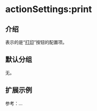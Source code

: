 # actionSettings:print

## 介绍

表示的是“[打印](https://docs-cn.nocobase.com/handbook/action-print)”按钮的配置项。

## 默认分组

无。

## 扩展示例

参考：...
